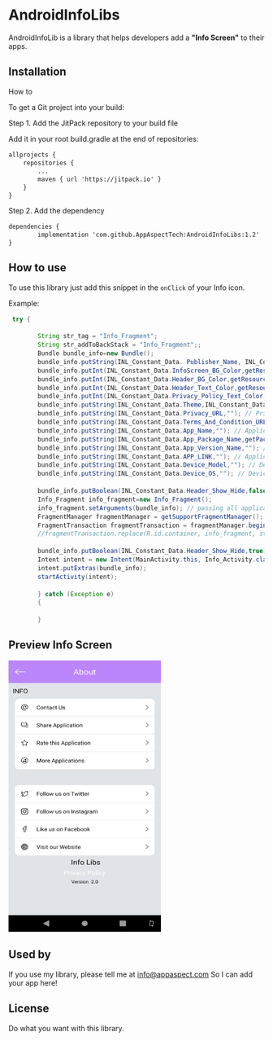 # AndroidInfoLibs

AndroidInfoLib is a library that helps developers add a **"Info Screen"** to their apps.

## Installation

How to

To get a Git project into your build:

Step 1. Add the JitPack repository to your build file


Add it in your root build.gradle at the end of repositories:

	allprojects {
		repositories {
			...
			maven { url 'https://jitpack.io' }
		}
	}

Step 2. Add the dependency

	dependencies {
	        implementation 'com.github.AppAspectTech:AndroidInfoLibs:1.2'
	}

## How to use
To use this library just add this snippet in the `onClick` of your Info icon.

Example:

```java
 try {

        String str_tag = "Info_Fragment";
        String str_addToBackStack = "Info_Fragment";;
        Bundle bundle_info=new Bundle();
        bundle_info.putString(INL_Constant_Data. Publisher_Name, INL_Constant_Data.AppAspect); // publisher name (AppAspect or GuruInfoMedia)
        bundle_info.putInt(INL_Constant_Data.InfoScreen_BG_Color,getResources().getColor(R.color.grey_bg));//Info screen Background color
        bundle_info.putInt(INL_Constant_Data.Header_BG_Color,getResources().getColor(R.color.white)); // Header layout background color
        bundle_info.putInt(INL_Constant_Data.Header_Text_Color,getResources().getColor(R.color.white)); // set Header Text Color
        bundle_info.putInt(INL_Constant_Data.Privacy_Policy_Text_Color,getResources().getColor(R.color.white)); // set privacy policy Text Color
        bundle_info.putString(INL_Constant_Data.Theme,INL_Constant_Data.Theme_Dark); // Info screen theme (White or dark)
        bundle_info.putString(INL_Constant_Data.Privacy_URL,""); // Privacy url
        bundle_info.putString(INL_Constant_Data.Terms_And_Condition_URL,""); // Terms and Condition url
        bundle_info.putString(INL_Constant_Data.App_Name,""); // Application Name
        bundle_info.putString(INL_Constant_Data.App_Package_Name,getPackageName()); // Application Package name
        bundle_info.putString(INL_Constant_Data.App_Version_Name,""); // Application Version name
        bundle_info.putString(INL_Constant_Data.APP_LINK,""); // Application Short Link
        bundle_info.putString(INL_Constant_Data.Device_Model,""); // Device Model Name
        bundle_info.putString(INL_Constant_Data.Device_OS,""); // Device OS version

        bundle_info.putBoolean(INL_Constant_Data.Header_Show_Hide,false); // if fragment pass true otherwise false
        Info_Fragment info_fragment=new Info_Fragment();
        info_fragment.setArguments(bundle_info); // passing all application information in bundle
        FragmentManager fragmentManager = getSupportFragmentManager();
        FragmentTransaction fragmentTransaction = fragmentManager.beginTransaction();
        //fragmentTransaction.replace(R.id.container, info_fragment, str_tag).addToBackStack(str_addToBackStack).commit();

        bundle_info.putBoolean(INL_Constant_Data.Header_Show_Hide,true); // if fragment pass true otherwise false
        Intent intent = new Intent(MainActivity.this, Info_Activity.class);
        intent.putExtras(bundle_info);
        startActivity(intent);

        } catch (Exception e)
        {

        }
```
## Preview Info Screen
<img src="screenshot1.png" alt="preview" width="300" height="533">

## Used by

If you use my library, please tell me at info@appaspect.com
So I can add your app here!


## License
Do what you want with this library.